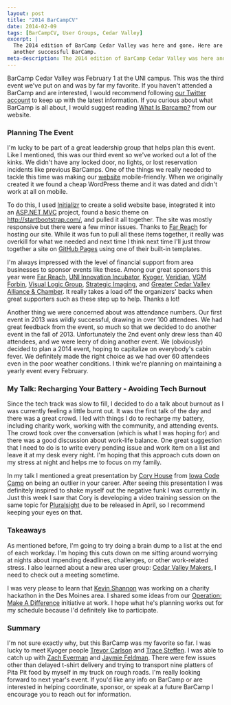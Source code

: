 ```yaml
---
layout: post
title: "2014 BarCampCV"
date: 2014-02-09
tags: [BarCampCV, User Groups, Cedar Valley]
excerpt: |
  The 2014 edition of BarCamp Cedar Valley was here and gone. Here are my thoughts on the event, my talk, and helping coordinate
  another successful BarCamp.
meta-description: The 2014 edition of BarCamp Cedar Valley was here and gone. Here are my thoughts on the event, my talk, and helping coordinate another successful BarCamp.
---
```

<p>
	BarCamp Cedar Valley was February 1 at the UNI campus. This was the third event we've put on and was by far my favorite. If you haven't
	attended a BarCamp and are interested, I would recommend following <a href="https://twitter.com/barcampcv" target="_blank">our Twitter account</a> to keep up
	with the latest information. If you curious about what BarCamp is all about, I would suggest reading
	<a href="http://barcampcv.com/Home/About" target="blank">What Is Barcamp?</a> from our website.
</p>
<h3>Planning The Event</h3>
<p>
	I'm lucky to be part of a great leadership group that helps plan this event. Like I mentioned, this was our third event so we've worked
	out a lot of the kinks. We didn't have any locked door, no lights, or lost reservation incidents like previous BarCamps. One of the things
	we really needed to tackle this time was making our <a href="http://barcampcv.com" target="_blank">website</a> mobile-friendly. When we originally created
	it we found a cheap WordPress theme and it was dated and didn't work at all on mobile.
</p>
<p>
	To do this, I used <a href="http://www.initializr.com/" target="_blank">Initializr</a> to create a solid website base, integrated it into an
	<a href="https://github.com/FarReach/BarCampCV" target="_blank">ASP.NET MVC</a> project, found a basic theme on
	<a href="http://startbootstrap.com/" target="_blank">http://startbootstrap.com/</a>, and pulled it all together. The site was mostly
	responsive but there were a few minor issues. Thanks to <a href="http://www.farreachinc.com" target="_blank">Far Reach</a> for hosting our site.
	While it was fun to pull all these items together, it really was overkill for what we needed and next time I think next time I'll just
	throw together a site on <a href="http://pages.github.com/" target="_blank">GitHub Pages</a> using one of their built-in templates.
</p>
<p>
	I'm always impressed with the level of financial support from area businesses to sponsor events like these. Among our great sponsors this
	year were <a href="http://www.farreachinc.com" target="_blank">Far Reach</a>, <a href="http://www.uniincubator.com/" target="_blank">
	UNI Innovation Incubator</a>, <a href="http://kyoger.com/" target="_blank">Kyoger</a>, <a href="https://www.veridiancu.org/" target="_blank">Veridian</a>,
	<a href="http://vgmforbin.com" target="_blank">VGM Forbin</a>, <a href="http://vlgux.com/" target="_blank">Visual Logic Group</a>,
	<a href="http://www.strategic-imaging.com/" target="_blank">Strategic Imaging</a>, and
	<a href="http://cedarvalleyalliance.com/" target="_blank">Greater Cedar Valley Alliance & Chamber</a>. It really takes a load off the
	organizers' backs when great supporters such as these step up to help. Thanks a lot!
</p>
<p>
	Another thing we were concerned about was attendance numbers. Our first event in 2013 was wildly successful, drawing in over 100 attendees.
	We had great feedback from the event, so much so that we decided to do another event in the fall of 2013. Unfortunately the 2nd event
	only drew less than 40 attendees, and we were leery of doing another event. We (obviously) decided to plan a 2014 event, hoping to
	capitalize on everybody's cabin fever. We definitely made the right choice as we had over 60 attendees even in the poor weather
	conditions. I think we're planning on maintaining a yearly event every February.
</p>
<h3>My Talk: Recharging Your Battery - Avoiding Tech Burnout</h3>
<p>
	Since the tech track was slow to fill, I decided to do a talk about burnout as I was currently feeling a little burnt out. It was the first
	talk of the day and there was a great crowd. I led with things I do to recharge my battery, including charity work, working with the
	community, and attending events. The crowd took over the conversation (which is what I was hoping for) and there was a good discussion
	about work-life balance. One great suggestion that I need to do is to write every pending issue and work item on a list and leave
	it at my desk every night. I'm hoping that this approach cuts down on my stress at night and helps me to focus on my family.
</p>
<p>
	In my talk I mentioned a great presentation by <a href="https://twitter.com/housecor" target="_blank">Cory House</a> from
	<a href="http://www.iowacodecamp.com/" target="_blank">Iowa Code Camp</a> on being an outlier in your career. After seeing this
	presentation I was definitely inspired to shake myself out the negative funk I was currently in. Just this week
	I saw that Cory is developing a video training session on the same topic for
	<a href="http://pluralsight.com/training/" target="_blank">Pluralsight</a> due to be released in April, so I recommend keeping your
	eyes on that.
</p>
<h3>Takeaways</h3>
<p>
	As mentioned before, I'm going to try doing a brain dump to a list at the end of each workday. I'm hoping this cuts down on me sitting
	around worrying at nights about impending deadlines, challenges, or other work-related stress. I also learned about a new area user group:
	<a href="https://www.facebook.com/groups/CedarValleyMakers/" target="_blank">Cedar Valley Makers.</a> I need to check out a meeting sometime.
</p>
<p>
	I was very please to learn that <a href="https://twitter.com/kevin_s" target="_blank">Kevin Shannon</a> was working on a charity hackathon
	in the Des Moines area. I shared some ideas from our <a href="http://a.pgtb.me/65Z6Qb" target="_blank">Operation: Make A Difference</a>
	initiative at work. I hope what he's planning works out for my schedule because I'd definitely like to participate.
</p>
<h3>Summary</h3>
<p>
	I'm not sure exactly why, but this BarCamp was my favorite so far. I was lucky to meet Kyoger people
	<a href="https://twitter.com/trevorcarlson4" target="_blank">Trevor Carlson</a> and
	<a href="https://twitter.com/tracesteffen" target="_blank">Trace Steffen</a>. I was able to catch up with
	<a href="https://twitter.com/zpeverman" target="_blank">Zach Everman</a> and
	<a href="https://twitter.com/jaymief" target="_blank">Jaymie Feldman</a>. There were few issues other than delayed t-shirt delivery and trying to
	transport nine platters of Pita Pit food by myself in my truck on rough roads. I'm really looking forward to next year's event. If
	you'd like any info on BarCamp or are interested in helping coordinate, sponsor, or speak at a future BarCamp I encourage you to
	reach out for information.
</p>